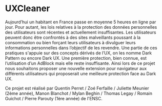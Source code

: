 # UXCleaner
Aujourd’hui un habitant en France passe en moyenne 5 heures en ligne par jour. 
Pour autant, les lois relatives à la protection des données personnelles des utilisateurs sont récentes et actuellement insuffisantes. 
Les utilisateurs peuvent donc être confrontés à des sites malveillants poussant à la consommation ou bien forçant leurs utilisateurs à divulguer leurs informations personnelles dans l’objectif de les revendre.
Une partie de ces pratiques s'appuie sur des concepts dérivés de l’UX, on les nomme Dark Pattern ou encore Dark UX. 
Une première protection, bien connue, est l’utilisation d’un AdBlock mais elle reste insuffisante. 
Ainsi lors de ce projet nous souhaitons proposer une nouvelle extension pour navigateur aux différents utilisateurs qui proposerait une meilleure protection face au Dark UX.

Ce projet est réalisé par Quentin Perret / Zoé Ferfaille / Juliette Meunier (2ème année), Manon Blanchot / Mylan Beghin / Thomas Legay / Romain Guichot / Pierre Parouty (1ère année) de l'ENSC.
